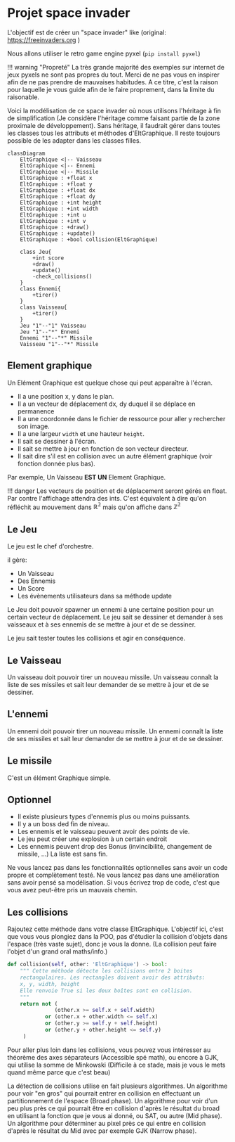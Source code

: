 # Projet space invader

L'objectif est de créer un "space invader" like  (original: https://freeinvaders.org )


Nous allons utiliser le retro game engine pyxel (`pip install pyxel`)

!!! warning "Propreté"
    La très grande majorité des exemples sur internet de jeux pyxels ne sont pas propres du tout. Merci de ne pas vous en inspirer afin de ne pas prendre de mauvaises habitudes.
    A ce titre, c'est la raison pour laquelle je vous guide afin de le faire proprement, dans la limite du raisonable.

Voici la modélisation de ce space invader où nous utilisons l'héritage à fin de simplification (Je considère l'héritage comme faisant partie de la zone proximale de développement). Sans héritage, il faudrait gérer dans toutes les classes tous les attributs et méthodes d'EltGraphique. Il reste toujours possible de les adapter dans les classes filles.

```mermaid
classDiagram
    EltGraphique <|-- Vaisseau
    EltGraphique <|-- Ennemi
    EltGraphique <|-- Missile
    EltGraphique : +float x
    EltGraphique : +float y
    EltGraphique : +float dx
    EltGraphique : +float dy
    EltGraphique : +int height
    EltGraphique : +int width
    EltGraphique : +int u
    EltGraphique : +int v
    EltGraphique : +draw()
    EltGraphique : +update()
    EltGraphique : +bool collision(EltGraphique)
    
    class Jeu{
        +int score
        +draw()
        +update()
        -check_collisions()
    }
    class Ennemi{
        +tirer()
    }
    class Vaisseau{
        +tirer()
    }
    Jeu "1"--"1" Vaisseau
    Jeu "1"--"*" Ennemi
    Ennemi "1"--"*" Missile
    Vaisseau "1"--"*" Missile
```


## Element graphique
Un Elément Graphique est quelque chose qui peut apparaître à l'écran.

- Il a une position x, y dans le plan.
- Il a un vecteur de déplacement dx, dy duquel il se déplace en permanence
- Il a une coordonnée dans le fichier de ressource pour aller y rechercher son image.
- Il a une largeur `width` et une hauteur `height`.
- Il sait se dessiner à l'écran.
- Il sait se mettre à jour en fonction de son vecteur directeur.
- Il sait dire s'il est en collision avec un autre élément graphique (voir fonction donnée plus bas).

Par exemple, Un Vaisseau **EST UN** Element Graphique.

!!! danger
    Les vecteurs de position et de déplacement seront gérés en float. Par contre l'affichage attendra des ints.
    C'est équivalent à dire qu'on réfléchit au mouvement dans $\mathbb{R^2}$ mais qu'on affiche dans $\mathbb{Z^2}$

## Le Jeu
Le jeu est le chef d'orchestre.

il gère:

- Un Vaisseau 
- Des Ennemis
- Un Score
- Les évènements utilisateurs dans sa méthode update

Le Jeu doit pouvoir spawner un ennemi à une certaine position pour un certain vecteur de déplacement. Le jeu sait se dessiner et demander à ses vaisseaux et à ses ennemis de se mettre à jour et de se dessiner.

Le jeu sait tester toutes les collisions et agir en conséquence.

## Le Vaisseau
Un vaisseau doit pouvoir tirer un nouveau missile.
Un vaisseau connaît la liste de ses missiles et sait leur demander de se mettre à jour et de se dessiner. 

## L'ennemi
Un ennemi doit pouvoir tirer un nouveau missile.
Un ennemi connaît la liste de ses missiles et sait leur demander de se mettre à jour et de se dessiner. 


## Le missile
C'est un élément Graphique simple.


## Optionnel

- Il existe plusieurs types d'ennemis plus ou moins puissants.
- Il y a un boss ded fin de niveau.
- Les ennemis et le vaisseau peuvent avoir des points de vie.
- Le jeu peut créer une explosion à un certain endroit
- Les ennemis peuvent drop des Bonus (invincibilité, changement de missile, ...)
La liste est sans fin.

Ne vous lancez pas dans les fonctionnalités optionnelles sans avoir un code propre et complètement testé.
Ne vous lancez pas dans une amélioration sans avoir pensé sa modélisation.
Si vous écrivez trop de code, c'est que vous avez peut-être pris un mauvais chemin.

## Les collisions

Rajoutez cette méthode dans votre classe EltGraphique. L'objectif ici, c'est que vous vous plongiez dans la POO, pas d'étudier la collision d'objets dans l'espace (très vaste sujet), donc je vous la donne. (La collision peut faire l'objet d'un grand oral maths/info.)

```python
def collision(self, other: 'EltGraphique') -> bool:
    """ Cette méthode détecte les collisions entre 2 boites
    rectangulaires. Les rectangles doivent avoir des attributs:
    x, y, width, height
    Elle renvoie True si les deux boîtes sont en collision.
    """
    return not ( 
               (other.x >= self.x + self.width)   
            or (other.x + other.width <= self.x)  
            or (other.y >= self.y + self.height) 
            or (other.y + other.height <= self.y) 
     )
```

Pour aller plus loin dans les collisions, vous pouvez vous intéresser au théorème des axes séparateurs (Accessible spé math), ou encore à GJK, qui utilise la somme de Minkowski (Difficile à ce stade, mais je vous le mets quand même parce que c'est beau)

La détection de collisions utilise en fait plusieurs algorithmes. Un algorithme pour voir "en gros" qui pourrait entrer en collision en effectuant un partitionnement de l'espace (Broad phase). Un algorithme pour voir d'un peu plus près ce qui pourrait être en collision d'après le résultat du broad en utilisant la fonction que je vous ai donné, ou SAT, ou autre (Mid phase). Un algorithme pour déterminer au pixel près ce qui entre en collision d'après le résultat du Mid avec par exemple GJK (Narrow phase).